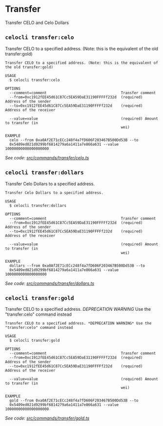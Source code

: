 # Transfer

Transfer CELO and Celo Dollars

## `celocli transfer:celo`

Transfer CELO to a specified address. \(Note: this is the equivalent of the old transfer:gold\)

```text
Transfer CELO to a specified address. (Note: this is the equivalent of the old transfer:gold)

USAGE
  $ celocli transfer:celo

OPTIONS
  --comment=comment                                  Transfer comment
  --from=0xc1912fEE45d61C87Cc5EA59DaE31190FFFFf232d  (required) Address of the sender
  --to=0xc1912fEE45d61C87Cc5EA59DaE31190FFFFf232d    (required) Address of the receiver

  --value=value                                      (required) Amount to transfer (in
                                                     wei)

EXAMPLE
  celo --from 0xa0Af2E71cECc248f4a7fD606F203467B500Dd53B --to
  0x5409ed021d9299bf6814279a6a1411a7e866a631 --value 10000000000000000000
```

_See code:_ [_src/commands/transfer/celo.ts_](https://github.com/celo-org/celo-monorepo/tree/master/packages/cli/src/commands/transfer/celo.ts)

## `celocli transfer:dollars`

Transfer Celo Dollars to a specified address.

```text
Transfer Celo Dollars to a specified address.

USAGE
  $ celocli transfer:dollars

OPTIONS
  --comment=comment                                  Transfer comment
  --from=0xc1912fEE45d61C87Cc5EA59DaE31190FFFFf232d  (required) Address of the sender
  --to=0xc1912fEE45d61C87Cc5EA59DaE31190FFFFf232d    (required) Address of the receiver

  --value=value                                      (required) Amount to transfer (in
                                                     wei)

EXAMPLE
  dollars --from 0xa0Af2E71cECc248f4a7fD606F203467B500Dd53B --to
  0x5409ed021d9299bf6814279a6a1411a7e866a631 --value 1000000000000000000
```

_See code:_ [_src/commands/transfer/dollars.ts_](https://github.com/celo-org/celo-monorepo/tree/master/packages/cli/src/commands/transfer/dollars.ts)

## `celocli transfer:gold`

Transfer CELO to a specified address. _DEPRECATION WARNING_ Use the "transfer:celo" command instead

```text
Transfer CELO to a specified address. *DEPRECATION WARNING* Use the "transfer:celo" command instead

USAGE
  $ celocli transfer:gold

OPTIONS
  --comment=comment                                  Transfer comment
  --from=0xc1912fEE45d61C87Cc5EA59DaE31190FFFFf232d  (required) Address of the sender
  --to=0xc1912fEE45d61C87Cc5EA59DaE31190FFFFf232d    (required) Address of the receiver

  --value=value                                      (required) Amount to transfer (in
                                                     wei)

EXAMPLE
  gold --from 0xa0Af2E71cECc248f4a7fD606F203467B500Dd53B --to
  0x5409ed021d9299bf6814279a6a1411a7e866a631 --value 10000000000000000000
```

_See code:_ [_src/commands/transfer/gold.ts_](https://github.com/celo-org/celo-monorepo/tree/master/packages/cli/src/commands/transfer/gold.ts)

